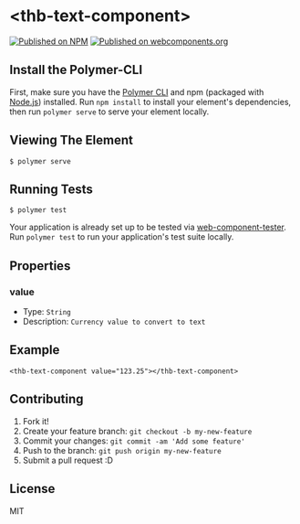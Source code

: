 # \<thb-text-component\>

[![Published on NPM](https://img.shields.io/npm/v/@progressivewebcomponents/pwa-install.svg)](https://www.npmjs.com/package/thb-text-component)
[![Published on webcomponents.org](https://img.shields.io/badge/webcomponents.org-published-blue.svg)](https://www.webcomponents.org/element/thb-text-component)


## Install the Polymer-CLI

First, make sure you have the [Polymer CLI](https://www.npmjs.com/package/polymer-cli) and npm (packaged with [Node.js](https://nodejs.org)) installed. Run `npm install` to install your element's dependencies, then run `polymer serve` to serve your element locally.

## Viewing The Element

```
$ polymer serve
```

## Running Tests

```
$ polymer test
```

Your application is already set up to be tested via [web-component-tester](https://github.com/Polymer/web-component-tester). Run `polymer test` to run your application's test suite locally.

## Properties
### value
- Type: `String`
- Description: `Currency value to convert to text`

## Example
```
<thb-text-component value="123.25"></thb-text-component>
```

## Contributing
1. Fork it!
2. Create your feature branch: `git checkout -b my-new-feature`
3. Commit your changes: `git commit -am 'Add some feature'`
4. Push to the branch: `git push origin my-new-feature`
5. Submit a pull request :D

## License
MIT